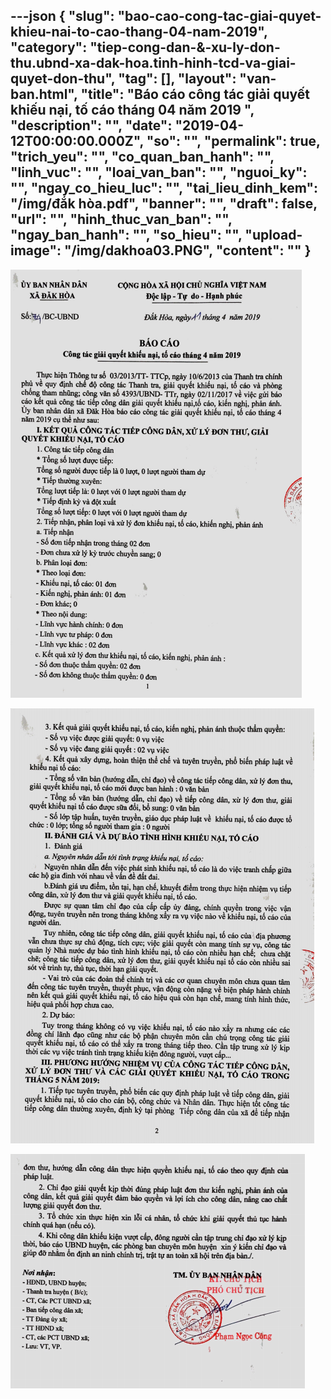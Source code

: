 ---json
{
    "slug": "bao-cao-cong-tac-giai-quyet-khieu-nai-to-cao-thang-04-nam-2019",
    "category": "tiep-cong-dan-&-xu-ly-don-thu.ubnd-xa-dak-hoa.tinh-hinh-tcd-va-giai-quyet-don-thu",
    "tag": [],
    "layout": "van-ban.html",
    "title": "Báo cáo công tác giải quyết khiếu nại, tố cáo tháng 04 năm 2019 ",
    "description": "",
    "date": "2019-04-12T00:00:00.000Z",
    "so": "",
    "permalink": true,
    "trich_yeu": "",
    "co_quan_ban_hanh": "",
    "linh_vuc": "",
    "loai_van_ban": "",
    "nguoi_ky": "",
    "ngay_co_hieu_luc": "",
    "tai_lieu_dinh_kem": "/img/đắk hòa.pdf",
    "banner": "",
    "draft": false,
    "url": "",
    "hinh_thuc_van_ban": "",
    "ngay_ban_hanh": "",
    "so_hieu": "",
    "upload-image": "/img/dakhoa03.PNG",
    "__content__": ""
}
---
<p><img alt="" src="/img/dakhoa01.PNG" /></p>

<p><img alt="" src="/img/dakhoa02.PNG" /></p>

<p><img alt="" src="/img/dakhoa03.PNG" /></p>
